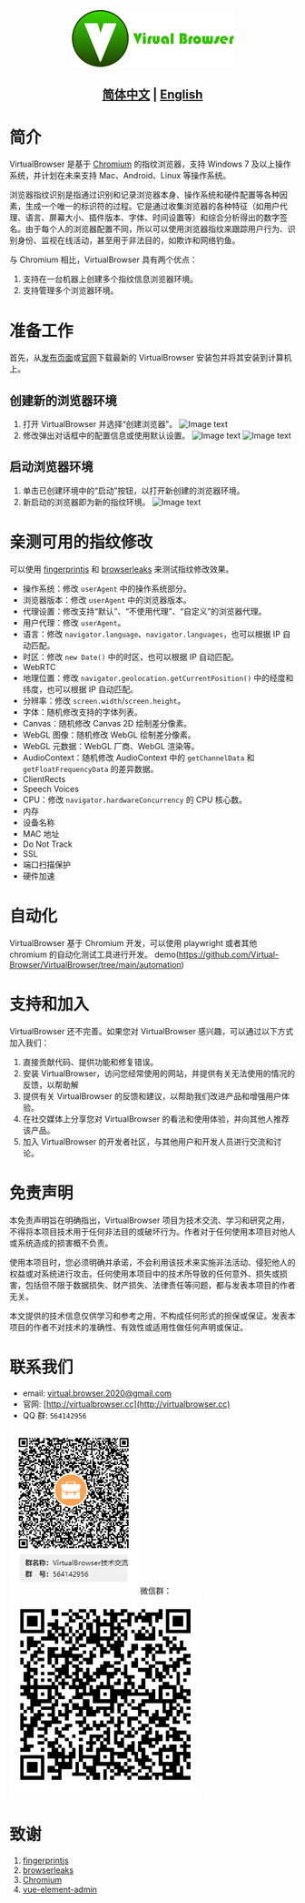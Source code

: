 <p align="center">
  <img src="assets/logo.png">
</p>

## <p align="center"><b><a href="README.md">简体中文</a> | <a href="README_EN.md">English</a></b></p>

# 简介

VirtualBrowser 是基于 [Chromium](https://dev.chromium.org) 的指纹浏览器，支持 Windows 7 及以上操作系统，并计划在未来支持 Mac、Android、Linux 等操作系统。

浏览器指纹识别是指通过识别和记录浏览器本身、操作系统和硬件配置等各种因素，生成一个唯一的标识符的过程。它是通过收集浏览器的各种特征（如用户代理、语言、屏幕大小、插件版本、字体、时间设置等）和综合分析得出的数字签名。由于每个人的浏览器配置不同，所以可以使用浏览器指纹来跟踪用户行为、识别身份、监视在线活动，甚至用于非法目的，如欺诈和网络钓鱼。

与 Chromium 相比，VirtualBrowser 具有两个优点：

1. 支持在一台机器上创建多个指纹信息浏览器环境。
2. 支持管理多个浏览器环境。

# 准备工作

首先，从[发布页面]()或[官网](http://virtualbrowser.cc)下载最新的 VirtualBrowser 安装包并将其安装到计算机上。

## 创建新的浏览器环境

1. 打开 VirtualBrowser 并选择“创建浏览器”。
   ![Image text](https://github.com/Virtual-Browser/VirtualBrowser/blob/main/assets/welcome_zh-cn.png)
2. 修改弹出对话框中的配置信息或使用默认设置。
   ![Image text](https://github.com/Virtual-Browser/VirtualBrowser/blob/main/assets/create_zh-cn.png)
   ![Image text](https://github.com/Virtual-Browser/VirtualBrowser/blob/main/assets/create_success_zh-cn.png)

## 启动浏览器环境

1. 单击已创建环境中的“启动”按钮，以打开新创建的浏览器环境。
2. 新启动的浏览器即为新的指纹环境。
   ![Image text](https://github.com/Virtual-Browser/VirtualBrowser/blob/main/assets/launch.png)

# 亲测可用的指纹修改

可以使用 [fingerprintjs](https://fingerprintjs.github.io/fingerprintjs/) 和 [browserleaks](https://browserleaks.com/) 来测试指纹修改效果。

- 操作系统：修改 `userAgent` 中的操作系统部分。
- 浏览器版本：修改 `userAgent` 中的浏览器版本。
- 代理设置：修改支持“默认”、“不使用代理”、“自定义”的浏览器代理。
- 用户代理：修改 `userAgent`。
- 语言：修改 `navigator.language`、`navigator.languages`，也可以根据 IP 自动匹配。
- 时区：修改 `new Date()` 中的时区，也可以根据 IP 自动匹配。
- WebRTC
- 地理位置：修改 `navigator.geolocation.getCurrentPosition()` 中的经度和纬度，也可以根据 IP 自动匹配。
- 分辨率：修改 `screen.width`/`screen.height`。
- 字体：随机修改支持的字体列表。
- Canvas：随机修改 Canvas 2D 绘制差分像素。
- WebGL 图像：随机修改 WebGL 绘制差分像素。
- WebGL 元数据：WebGL 厂商、WebGL 渲染等。
- AudioContext：随机修改 AudioContext 中的 `getChannelData` 和 `getFloatFrequencyData` 的差异数据。
- ClientRects
- Speech Voices
- CPU：修改 `navigator.hardwareConcurrency` 的 CPU 核心数。
- 内存
- 设备名称
- MAC 地址
- Do Not Track
- SSL
- 端口扫描保护
- 硬件加速

# 自动化

VirtualBrowser 基于 Chromium 开发，可以使用 playwright 或者其他 chromium 的自动化测试工具进行开发。 demo(https://github.com/Virtual-Browser/VirtualBrowser/tree/main/automation)

# 支持和加入

VirtualBrowser 还不完善。如果您对 VirtualBrowser 感兴趣，可以通过以下方式加入我们：

1. 直接贡献代码、提供功能和修复错误。
2. 安装 VirtualBrowser，访问您经常使用的网站，并提供有关无法使用的情况的反馈，以帮助解
3. 提供有关 VirtualBrowser 的反馈和建议，以帮助我们改进产品和增强用户体验。
4. 在社交媒体上分享您对 VirtualBrowser 的看法和使用体验，并向其他人推荐该产品。
5. 加入 VirtualBrowser 的开发者社区，与其他用户和开发人员进行交流和讨论。

# 免责声明

本免责声明旨在明确指出，VirtualBrowser 项目为技术交流、学习和研究之用，不得将本项目技术用于任何非法目的或破坏行为。作者对于任何使用本项目对他人或系统造成的损害概不负责。

使用本项目时，您必须明确并承诺，不会利用该技术来实施非法活动、侵犯他人的权益或对系统进行攻击。任何使用本项目中的技术所导致的任何意外、损失或损害，包括但不限于数据损失、财产损失、法律责任等问题，都与发表本项目的作者无关。

本文提供的技术信息仅供学习和参考之用，不构成任何形式的担保或保证。发表本项目的作者不对技术的准确性、有效性或适用性做任何声明或保证。

# 联系我们

- email: [virtual.browser.2020@gmail.com](mailto:virtual.browser.2020@gmail.com)
- 官网: [http://virtualbrowser.cc](http://virtualbrowser.cc)
- QQ 群: `564142956`

![Join QQ Group](assets/VirtualBrowser-qq-group.png)
微信群：
![Join Wechat Group](assets/WeChat.png)

# 致谢

1. [fingerprintjs](https://fingerprintjs.github.io/fingerprintjs/)
2. [browserleaks](https://browserleaks.com/)
3. [Chromium](https://dev.chromium.org)
4. [vue-element-admin](https://github.com/PanJiaChen/vue-element-admin)
